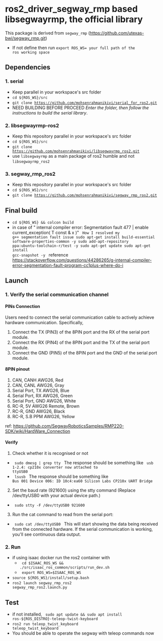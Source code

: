 # ros2_driver_segway_rmp based libsegwayrmp, the official library
This package is derived from <code>segway_rmp</code> (https://github.com/utexas-bwi/segway_rmp.git)
- If not define then run <code>export ROS_WS= your full path of the ros working space</code>


## Dependencies
### 1. serial
- Keep parallel in your workspace's src folder
- <code>cd ${ROS_WS}/src</code>
- <code>git clone https://github.com/mohsenrahmanikivi/serial_for_ros2.git</code>
- NEED BUILDING BEFORE PROCEED *Enter the folder, then follow the instructions to build the serial library*.

  
### 2. libsegwayrmp-ros2
- Keep this repository parallel in your workspace's src folder
- <code>cd ${ROS_WS}/src</code>
- <code>git clone https://github.com/mohsenrahmanikivi/libsegwayrmp_ros2.git</code>
- use <code>libsegwayrmp</code> as a main package of ros2 humble and not <code>libsegwayrmp_ros2</code>

### 3. segway_rmp_ros2
- Keep this repository parallel in your workspace's src folder
- <code>cd ${ROS_WS}/src</code>
- <code>git clone https://github.com/mohsenrahmanikivi/segway_rmp_ros2.git </code>


## Final build
- <code>cd ${ROS_WS} && colcon build</code>
- in case of " internal compiler error: Segmentation fault 477 | enable current_exception( T const & x )"
<code> How I resolved my g++ segmentation fault issue
sudo apt-get install build-essential software-properties-common -y
sudo add-apt-repository ppa:ubuntu-toolchain-r/test -y 
sudo apt-get update
sudo apt-get install gcc-snapshot -y
  </code>
  reference https://stackoverflow.com/questions/44286265/g-internal-compiler-error-segmentation-fault-program-cc1plus-where-do-i

## Launch

### 1. Verify the serial communication channel
#### PINs Connection
Users need to connect the serial communication cable to actively achieve hardware communication. Specifically,
1. Connect the TX (PIN3) of the 8PIN port and the RX of the serial port module.
2. Connect the RX (PIN4) of the 8PIN port and the TX of the serial port module.
3. Connect the GND (PIN5) of the 8PIN port and the GND of the serial port module.

#### 8PIN pinout
1. CAN, CANH AWG26, Red
2. CAN, CANL AWG26, Gray
3. Serial Port, TX AWG26, Blue
4. Serial Port, RX AWG26, Green
5. Serial Port, GND AWG26, White
6. RC-R, 5V AWG26 Remote, Brown
7. RC-R, GND AWG26, Black
8. RC-R, S.B PPM AWG26, Yellow

ref: https://github.com/SegwayRoboticsSamples/RMP220-SDK/wiki/HardWare_Connection

#### Verify
1. Check whether it is recognised or not
- <code> sudo dmesg | grep tty </code> The response should be something like <code> usb 1-2.4: cp210x converter now attached to ttyUSB0 </code>
- <code>  lsusb </code>  The response should be something like <code> Bus 001 Device 006: ID 10c4:ea60 Silicon Labs CP210x UART Bridge </code>
2. Set the baud rate (921600) using the stty command (Replace /dev/ttyUSB0 with your actual device path.)
- <code> sudo stty -F /dev/ttyUSB0 921600 </code>
3. Run the cat command to read from the serial port:
-  <code> sudo cat /dev/ttyUSB0 </code> This will start showing the data being received from the connected hardware. If the serial communication is working, you'll see continuous data output.


### 2. Run

- if using isaac docker run the ros2 container with
    -  <code> cd $ISAAC_ROS_WS && ./src/isaac_ros_common/scripts/run_dev.sh</code>
    -  <code> export ROS_WS=$ISAAC_ROS_WS </code>
- <code>source ${ROS_WS}/install/setup.bash</code>
- <code>ros2 launch segway_rmp_ros2 segway_rmp_ros2.launch.py</code>
  
## Test
- if not installed, <code> sudo apt update && sudo apt install ros-${ROS_DISTRO}-teleop-twist-keyboard </code>
- <code>ros2 run teleop_twist_keyboard teleop_twist_keyboard</code>
- You should be able to operate the segway with teleop commands now
